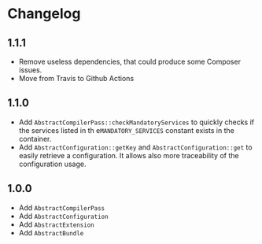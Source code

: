 # Changelog

## 1.1.1

- Remove useless dependencies, that could produce some Composer issues.
- Move from Travis to Github Actions

## 1.1.0

- Add `AbstractCompilerPass::checkMandatoryServices` to quickly checks if the services listed in th e`MANDATORY_SERVICES` constant exists in the container.
- Add `AbstractConfiguration::getKey` and `AbstractConfiguration::get` to easily retrieve a configuration. It allows also more traceability of the configuration usage.

## 1.0.0

- Add `AbstractCompilerPass`
- Add `AbstractConfiguration`
- Add `AbstractExtension`
- Add `AbstractBundle`
